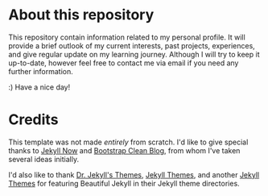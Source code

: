 # About this repository 

This repository contain information related to my personal profile. It will provide a brief outlook of my current interests, past projects, experiences, and give regular update on my learning journey. Although I will try to keep it up-to-date, however feel free to contact me via email if you need any further information. 

:) Have a nice day! 


# Credits

This template was not made *entirely* from scratch. I'd like to give special thanks to [Jekyll Now](https://github.com/barryclark/jekyll-now) and [Bootstrap Clean Blog](https://github.com/IronSummitMedia/startbootstrap-clean-blog), from whom I've taken several ideas initially.

I'd also like to thank [Dr. Jekyll's Themes](https://drjekyllthemes.github.io/), [Jekyll Themes](http://jekyllthemes.org/), and another [Jekyll Themes](http://jekyllrc.github.io/jekyllthemes/) for featuring Beautiful Jekyll in their Jekyll theme directories.